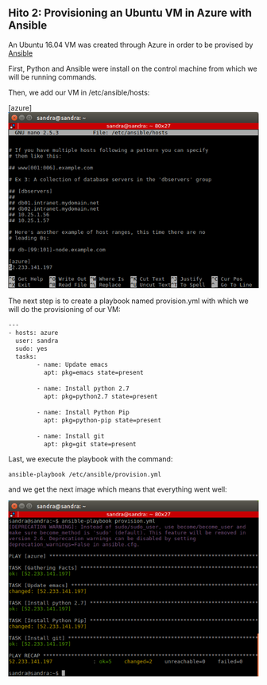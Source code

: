 ## Hito 2: Provisioning an Ubuntu VM in Azure with Ansible

An Ubuntu 16.04 VM was created through Azure in order to be provised by [Ansible](https://www.ansible.com/) 

First, Python and Ansible were install on the control machine from which we will be running commands. 

Then, we add our VM in /etc/ansible/hosts:

[azure]
![hosts](hosts.png)

The next step is to create a playbook named provision.yml with which we will do the provisioning of our VM:

```
---
- hosts: azure
  user: sandra
  sudo: yes
  tasks:
        - name: Update emacs
          apt: pkg=emacs state=present

        - name: Install python 2.7
          apt: pkg=python2.7 state=present

        - name: Install Python Pip
          apt: pkg=python-pip state=present

        - name: Install git
          apt: pkg=git state=present

```
Last, we execute the playbook with the command:

```
ansible-playbook /etc/ansible/provision.yml
```

and we get the next image which means that everything went well:

![playbook](playbook.png)
